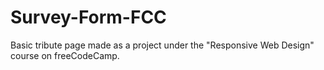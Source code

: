 # Survey-Form-FCC
Basic tribute page made as a project under the "Responsive Web Design" course on freeCodeCamp.
